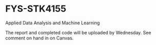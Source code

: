 # FYS-STK4155
Applied Data Analysis and Machine Learning

The report and completed code will be uploaded by Wednesday.
See comment on hand in on Canvas.
